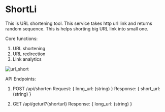 # ShortLi
This is URL shortening tool. This service takes http url link and returns random sequence. This is helps shorting big URL link into small one.

Core functions:
1. URL shortening
2. URL redirection
3. Link analytics

![url_short](https://github.com/user-attachments/assets/83900e39-2eee-43c9-b6db-a72410b7e568)

API Endpoints:

1. POST /api/shorten
Request:
  {
    long_url: (string)
  }
Response:
{
  short_url: (string)
}

2. GET /api/geturl?{shorturl}
Response:
{
  long_url: (string)
}



 
 
 
